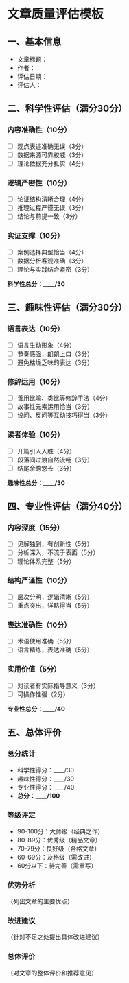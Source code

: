 # 文章质量评估模板

## 一、基本信息
- 文章标题：
- 作者：
- 评估日期：
- 评估人：

## 二、科学性评估（满分30分）

### 内容准确性（10分）
- [ ] 观点表述准确无误（3分）
- [ ] 数据来源可靠权威（3分）
- [ ] 理论依据充分扎实（4分）

### 逻辑严密性（10分）
- [ ] 论证结构清晰合理（4分）
- [ ] 推理过程严谨无误（3分）
- [ ] 结论与前提一致（3分）

### 实证支撑（10分）
- [ ] 案例选择典型恰当（4分）
- [ ] 数据分析客观准确（3分）
- [ ] 理论与实践结合紧密（3分）

**科学性总分：____/30**

## 三、趣味性评估（满分30分）

### 语言表达（10分）
- [ ] 语言生动形象（4分）
- [ ] 节奏感强，朗朗上口（3分）
- [ ] 避免枯燥乏味的表达（3分）

### 修辞运用（10分）
- [ ] 善用比喻、类比等修辞手法（4分）
- [ ] 故事性元素运用恰当（3分）
- [ ] 设问、反问等互动技巧得当（3分）

### 读者体验（10分）
- [ ] 开篇引人入胜（4分）
- [ ] 段落间过渡自然流畅（3分）
- [ ] 结尾余韵悠长（3分）

**趣味性总分：____/30**

## 四、专业性评估（满分40分）

### 内容深度（15分）
- [ ] 见解独到，有创新性（5分）
- [ ] 分析深入，不流于表面（5分）
- [ ] 理论体系完整（5分）

### 结构严谨性（10分）
- [ ] 层次分明，逻辑清晰（5分）
- [ ] 重点突出，详略得当（5分）

### 表达准确性（10分）
- [ ] 术语使用准确（5分）
- [ ] 语言精练，表达准确（5分）

### 实用价值（5分）
- [ ] 对读者有实际指导意义（3分）
- [ ] 可操作性强（2分）

**专业性总分：____/40**

## 五、总体评价

### 总分统计
- 科学性得分：____/30
- 趣味性得分：____/30
- 专业性得分：____/40
- **总分：____/100**

### 等级评定
- 90-100分：大师级（经典之作）
- 80-89分：优秀级（精品文章）
- 70-79分：良好级（合格文章）
- 60-69分：及格级（需改进）
- 60分以下：待完善（需重写）

### 优势分析
（列出文章的主要优点）

### 改进建议
（针对不足之处提出具体改进建议）

### 总体评价
（对文章的整体评价和推荐意见）